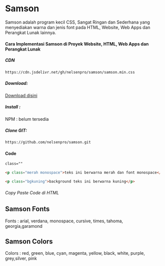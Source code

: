 # Samson
Samson adalah program kecil CSS, Sangat Ringan dan Sederhana yang menyediakan warna dan jenis font pada HTML, Website, Web Apps dan Perangkat Lunak lainnya.
#### Cara Implementasi Samson di Proyek Website, HTML, Web Apps dan Perangkat Lunak
##### CDN
```html
https://cdn.jsdelivr.net/gh/nelsenpro/samson/samson.min.css
```
##### Download:
[Download disini](https://github.com/nelsenpro/samson/archive/refs/heads/main.zip)
##### Install :
NPM : belum tersedia 
##### Clone GIT:
```html
https://github.com/nelsenpro/samson.git
```
#### Code
```html
class=""
```
```html
<p class="merah monospace">teks ini berwarna merah dan font monospace</p>
```
```html
<p class="bgkuning">background teks ini berwarna kuning</p>
```
###### Copy Paste Code di HTML
## Samson Fonts
Fonts : arial, verdana, monospace, cursive, times, tahoma, georgia,garamond
## Samson Colors
Colors : red, green, blue, cyan, magenta, yellow, black, white, purple, grey,silver, pink

